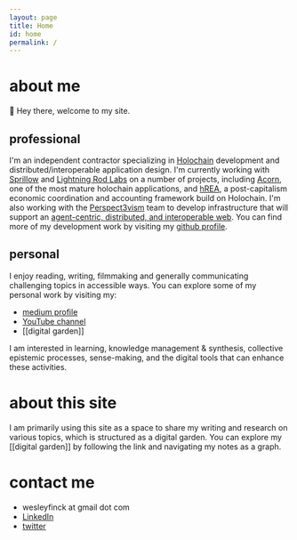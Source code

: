 ```yaml
---
layout: page
title: Home
id: home
permalink: /
---
```

# about me
👋 Hey there, welcome to my site. 

## professional
I'm an independent contractor specializing in [Holochain](https://www.holochain.org/) development and distributed/interoperable application design. I'm currently working with [Sprillow](https://sprillow.com) and [Lightning Rod Labs](https://lightningrodlabs.org/) on a number of projects, including [Acorn](http://acorn.software/), one of the most mature holochain applications, and [hREA](https://hrea.io/), a post-capitalism economic coordination and accounting framework build on Holochain. I'm also working with the [Perspect3vism](https://github.com/perspect3vism/) team to develop infrastructure that will support an [agent-centric, distributed, and interoperable web](https://medium.com/holochain/holochain-reinventing-applications-d2ac1e4f25ef). You can find more of my development work by visiting my [github profile](https://github.com/weswalla/).


## personal
I enjoy reading, writing, filmmaking and generally communicating challenging topics in accessible ways. You can explore some of my personal work by visiting my:
- [medium profile](https://wesleyfinck.medium.com/)
- [YouTube channel](https://www.youtube.com/channel/UCPMZ2h9TqvfWIAQyFGfPyEQ)
- [[digital garden]]

I am interested in learning, knowledge management & synthesis, collective epistemic processes, sense-making, and the digital tools that can enhance these activities.

# about this site
I am primarily using this site as a space to share my writing and research on various topics, which is structured as a digital garden. You can explore my [[digital garden]] by following the link and navigating my notes as a graph.

# contact me
- wesleyfinck at gmail dot com
- [LinkedIn](https://www.linkedin.com/in/wesleyfinck/)
- [twitter](https://twitter.com/wesleyfinck)

